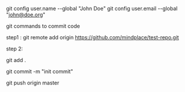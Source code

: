 git config user.name --global "John Doe"
git config user.email --global "john@doe.org"

git commands to commit code

step1 :
git remote add origin https://github.com/mindplace/test-repo.git



step 2:

git add .

git commit -m "init commit"

git push origin master

